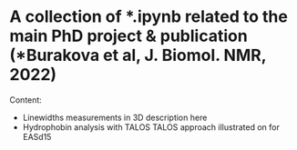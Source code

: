 # A collection of \*.ipynb related to the main PhD project & publication (*Burakova et al, J. Biomol. NMR, 2022)

Content:
* Linewidths measurements in 3D
description here
* Hydrophobin analysis with TALOS
TALOS approach illustrated on for EASd15
